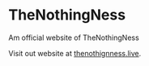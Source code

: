 # TheNothingNess
Am official website of TheNothingNess

Visit out website at [thenothignness.live](https://krihnamomdepalli.github.io/thenothingness/).